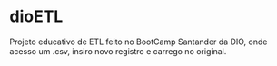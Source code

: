 # dioETL
Projeto educativo de ETL feito no BootCamp Santander da DIO, onde acesso um .csv, insiro novo registro e carrego no original.
